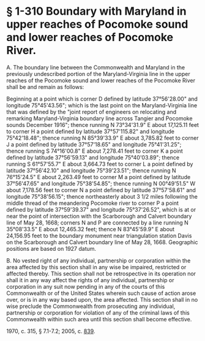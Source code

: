 # § 1-310 Boundary with Maryland in upper reaches of Pocomoke sound and lower reaches of Pocomoke River.

<p>A. The boundary line between the Commonwealth and Maryland in the previously undescribed portion of the Maryland-Virginia line in the upper reaches of the Pocomoke sound and lower reaches of the Pocomoke River shall be and remain as follows:</p><p>Beginning at a point which is corner D defined by latitude 37°56'28.00" and longitude 75°45'43.56"; which is the last point on the Maryland-Virginia line that was defined by the "joint report of engineers on relocating and remarking Maryland-Virginia boundary line across Tangier and Pocomoke sounds December 1916"; thence running N 73°34'31.9" E about 17,125.11 feet to corner H a point defined by latitude 37°57'115.82" and longitude 75°42'18.48"; thence running N 85°39'33.9" E about 3,785.82 feet to corner J a point defined by latitude 37°57'18.65" and longitude 75°41'31.25"; thence running S 74°16'00.8" E about 7,278.41 feet to corner K a point defined by latitude 37°56'59.13" and longitude 75°40'03.89"; thence running S 61°57'55.7" E about 3,664.73 feet to corner L a point defined by latitude 37°56'42.10" and longitude 75°39'23.51"; thence running N 76°15'24.5" E about 2,263.49 feet to corner M a point defined by latitude 37°56'47.65" and longitude 75°38'54.85"; thence running N 00°49'51.5" W about 7,178.56 feet to corner N a point defined by latitude 37°57'58.61" and longitude 75°38'56.15"; thence northeasterly about 3 1/2 miles following the middle thread of the meandering Pocomoke river to corner P a point defined by latitude 37°59'39.37" and longitude 75°37'26.52", which is at or near the point of intersection with the Scarborough and Calvert boundary line of May 28, 1668; corners N and P are connected by a line running N 35°08'33.5" E about 12,465.32 feet; thence N 83°45'59.9" E about 24,156.95 feet to the boundary monument near triangulation station Davis on the Scarborough and Calvert boundary line of May 28, 1668. Geographic positions are based on 1927 datum.</p><p>B. No vested right of any individual, partnership or corporation within the area affected by this section shall in any wise be impaired, restricted or affected thereby. This section shall not be retrospective in its operation nor shall it in any way affect the rights of any individual, partnership or corporation in any suit now pending in any of the courts of this Commonwealth or of the United States wherein such cause of action arose over, or is in any way based upon, the area affected. This section shall in no wise preclude the Commonwealth from prosecuting any individual, partnership or corporation for violation of any of the criminal laws of this Commonwealth within such area until this section shall become effective.</p><p>1970, c. 315, § 7.1-7.2; 2005, c. <a href='http://lis.virginia.gov/cgi-bin/legp604.exe?051+ful+CHAP0839'>839</a>.</p>